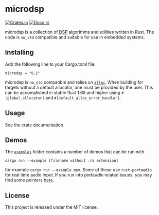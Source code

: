 # microdsp

[![Crates.io](https://img.shields.io/crates/v/microdsp)](https://crates.io/crates/microdsp)
[![Docs.rs](https://docs.rs/midi-msg/microdsp)](https://docs.rs/microdsp)

microdsp is a collection of [DSP](https://en.wikipedia.org/wiki/Digital_signal_processing)
algorithms and utilities written in Rust. The code is `no_std` compatible and suitable for use in embedded systems.

## Installing

Add the following line to your Cargo.toml file:

```
microdsp = "0.1"
```

microdsp is `no_std` compatible and relies
on [`alloc`](https://doc.rust-lang.org/alloc/).
When building for targets without a default allocator,
one must be provided by the user. This can be accomplished in stable Rust 1.68 and higher
using `#[global_allocator]` and `#[default_alloc_error_handler]`.

## Usage

See [the crate documentation](https://docs.rs/microdsp).

## Demos

The [`examples`](examples) folder contains a number of demos that can be run with

```
cargo run --example [filename without .rs extension]
```

for example `cargo run --example mpm`. Some of these use `rust-portaudio` for real time audio input. If you run into portaudio related issues, you may find some pointers [here](https://github.com/RustAudio/rust-portaudio).

## License

This project is released under the MIT license.